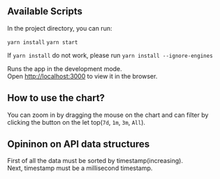 
## Available Scripts

In the project directory, you can run:

`yarn install` 
`yarn start`

If `yarn install` do not work,  please run `yarn install --ignore-engines`

Runs the app in the development mode.<br />
Open [http://localhost:3000](http://localhost:3000) to view it in the browser.

## How to use the chart?

You can zoom in by dragging the mouse on the chart and can filter by clicking the button on the let top(`7d`, `1m`, `3m`, `All`).

## Opininon on API data structures

First of all the data must be sorted by timestamp(increasing). <br>
Next, timestamp must be a millisecond timestamp.

